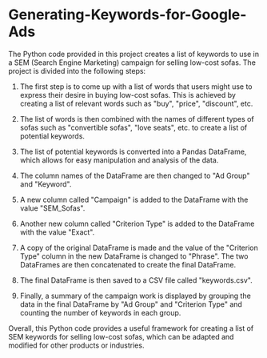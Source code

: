 # Generating-Keywords-for-Google-Ads

The Python code provided in this project creates a list of keywords to use in a SEM (Search Engine Marketing) campaign for selling low-cost sofas. The project is divided into the following steps:

1. The first step is to come up with a list of words that users might use to express their desire in buying low-cost sofas. This is achieved by creating a list of relevant words such as "buy", "price", "discount", etc.

2. The list of words is then combined with the names of different types of sofas such as "convertible sofas", "love seats", etc. to create a list of potential keywords.

3. The list of potential keywords is converted into a Pandas DataFrame, which allows for easy manipulation and analysis of the data.

4. The column names of the DataFrame are then changed to "Ad Group" and "Keyword".

5. A new column called "Campaign" is added to the DataFrame with the value "SEM_Sofas".

6. Another new column called "Criterion Type" is added to the DataFrame with the value "Exact".

7. A copy of the original DataFrame is made and the value of the "Criterion Type" column in the new DataFrame is changed to "Phrase". The two DataFrames are then concatenated to create the final DataFrame.

8. The final DataFrame is then saved to a CSV file called "keywords.csv".

9. Finally, a summary of the campaign work is displayed by grouping the data in the final DataFrame by "Ad Group" and "Criterion Type" and counting the number of keywords in each group.

Overall, this Python code provides a useful framework for creating a list of SEM keywords for selling low-cost sofas, which can be adapted and modified for other products or industries.





